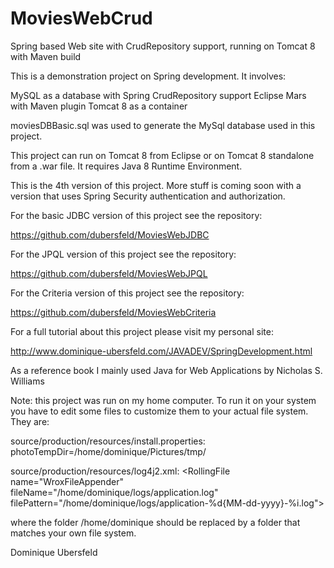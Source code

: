 # MoviesWebCrud
Spring based Web site with CrudRepository support, running on Tomcat 8 with Maven build

This is a demonstration project on Spring development. It involves:

MySQL as a database with Spring CrudRepository support 
Eclipse Mars with Maven plugin Tomcat 8 as a container

moviesDBBasic.sql was used to generate the MySql database used in this project.

This project can run on Tomcat 8 from Eclipse or on Tomcat 8 standalone from a .war file. It requires Java 8 Runtime Environment.

This is the 4th version of this project. More stuff is coming soon with a version that uses Spring Security authentication and authorization.

For the basic JDBC version of this project see the repository:

https://github.com/dubersfeld/MoviesWebJDBC

For the JPQL version of this project see the repository:

https://github.com/dubersfeld/MoviesWebJPQL

For the Criteria version of this project see the repository:

https://github.com/dubersfeld/MoviesWebCriteria

For a full tutorial about this project please visit my personal site:

http://www.dominique-ubersfeld.com/JAVADEV/SpringDevelopment.html

As a reference book I mainly used Java for Web Applications by Nicholas S. Williams

Note: this project was run on my home computer. To run it on your system you have to edit some files to customize them to your actual file system. They are:

source/production/resources/install.properties: photoTempDir=/home/dominique/Pictures/tmp/

source/production/resources/log4j2.xml:
&lt;RollingFile name="WroxFileAppender" fileName="/home/dominique/logs/application.log"
                     filePattern="/home/dominique/logs/application-%d{MM-dd-yyyy}-%i.log"&gt;
   
where the folder /home/dominique should be replaced by a folder that matches your own file system.

Dominique Ubersfeld 
